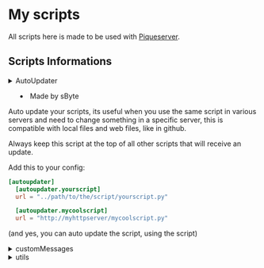 # My scripts
All scripts here is made to be used with [Piqueserver](https://github.com/piqueserver/piqueserver).

## Scripts Informations
<details><summary>AutoUpdater<summary>

- Made by sByte

Auto update your scripts, its useful when you use the same
script in various servers and need to change something
in a specific server, this is compatible with local files
and web files, like in github.

Always keep this script at the top of all other scripts that
will receive an update.

Add this to your config:

```toml
[autoupdater]
  [autoupdater.yourscript]
  url = "../path/to/the/script/yourscript.py"

  [autoupdater.mycoolscript]
  url = "http://myhttpserver/mycoolscript.py"
```

(and yes, you can auto update the script, using the script)

</details>

<details><summary>customMessages</summary>
Made by sByte

A script for helping with custom messaging (screen messages)
for BetterSpades and OpenSpades.

How to use?
- Put this script on the top of the script list in config.toml,
then the functions "connection.send_cmsg(Message, Type)" and "protocol.broadcast_cmsg(Message, Type)"

Message types:
- Notice
- Status
- Warning
- Error

Test commands:
- /csay Type Message
- /cpm Player Type Message

</details>

<details><summary>utils</summary>
Made by sByte

A script where i will add useful functions i use when
coding scripts, like create_block, destroy_block, etc

How to use?
- Put this script on the top of the script list in config.toml,
to be able to use the functions.
```
┏━━━━━━━━━━━━━━━━━━━━━━━━━━━> FUNCTIONS <━━━━━━━━━━━━━━━━━━━━━━━━━━━┓
┣━━━━━━━━━━━━━━━━━━━━━━━━━━━━━━━━━━━━━━━━━━━━━━━━━━━━━━━━━━━━━━━━━━━┫
┣━> create_block(coords: tuple, save: bool=False, color: tuple=None)┃
┣> Available on protocol and connection classes.                    ┃
┃                                                                   ┃
┣> Create a block, on the map. If Save is True, block               ┃
┃  will be saved in the map for future connections.                 ┃
┣━━━━━━━━━━━━━━━━━━━━━━━━━━━━━━━━━━━━━━━━━━━━━━━━━━━━━━━━━━━━━━━━━━━┫
┣━> destroy_block(coords: tuple, save: bool=False)                  ┃
┣> Available on protocol and connection classes.                    ┃
┃                                                                   ┃
┣> Destroy a block. If Save is True, destroyed block                ┃
┃  will be saved in the map for future connections.                 ┃
┣━━━━━━━━━━━━━━━━━━━━━━━━━━━━━━━━━━━━━━━━━━━━━━━━━━━━━━━━━━━━━━━━━━━┫
┣━> gravity(body: dict)                                             ┃
┣> Available only in protocol                                       ┃
┃                                                                   ┃
┣> Calculate how the gravity will work passing the                  ┃
┃  mass and velocity.                                               ┃
┃                                                                   ┃
┣━> Body structure                                                  ┃
┣> position: z_coordinate (Float)                                   ┃
┣> mass: Int                                                        ┃
┣> velocity: Int                                                    ┃
┣━━━━━━━━━━━━━━━━━━━━━━━━━━━━━━━━━━━━━━━━━━━━━━━━━━━━━━━━━━━━━━━━━━━┫
┣━> gradient_fog(tuple: fog, float: speed)							┃
┣> Available only in protocol										┃
┃																	┃
┣> Change fog color in a gradient effect.							┃
┣━━━━━━━━━━━━━━━━━━━━━━━━━━━━━━━━━━━━━━━━━━━━━━━━━━━━━━━━━━━━━━━━━━━┫
┗━━━━━━━━━━━━━━━━━━━━━━━━━━━> FUNCTIONS <━━━━━━━━━━━━━━━━━━━━━━━━━━━┛
```

</details>